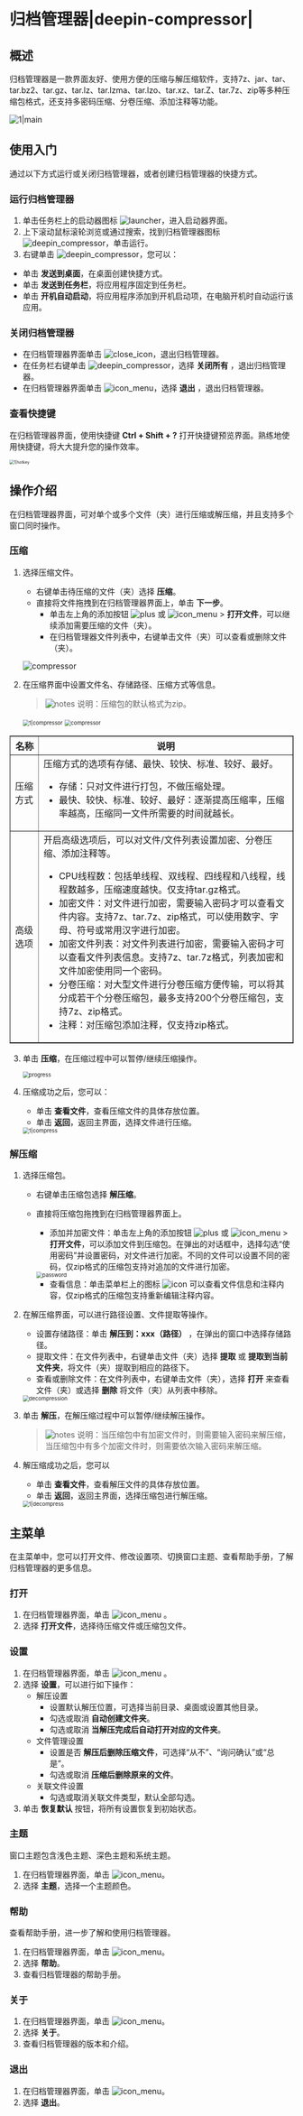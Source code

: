 # 归档管理器|deepin-compressor|

## 概述

归档管理器是一款界面友好、使用方便的压缩与解压缩软件，支持7z、jar、tar、tar.bz2、tar.gz、tar.lz、tar.lzma、tar.lzo、tar.xz、tar.Z、tar.7z、zip等多种压缩包格式，还支持多密码压缩、分卷压缩、添加注释等功能。

![1|main](fig/main.png)


## 使用入门

通过以下方式运行或关闭归档管理器，或者创建归档管理器的快捷方式。

### 运行归档管理器

1. 单击任务栏上的启动器图标 ![launcher](../common/deepin_launcher.svg)，进入启动器界面。
2. 上下滚动鼠标滚轮浏览或通过搜索，找到归档管理器图标 ![deepin_compressor](../common/deepin_compressor.svg)，单击运行。
3. 右键单击 ![deepin_compressor](../common/deepin_compressor.svg)，您可以：
 - 单击 **发送到桌面**，在桌面创建快捷方式。
 - 单击 **发送到任务栏**，将应用程序固定到任务栏。
 - 单击 **开机自动启动**，将应用程序添加到开机启动项，在电脑开机时自动运行该应用。

### 关闭归档管理器

- 在归档管理器界面单击 ![close_icon](../common/close_icon.svg)，退出归档管理器。
- 在任务栏右键单击 ![deepin_compressor](../common/deepin_compressor.svg)，选择 **关闭所有** ，退出归档管理器。
- 在归档管理器界面单击 ![icon_menu](../common/icon_menu.svg)，选择 **退出** ，退出归档管理器。

### 查看快捷键

在归档管理器界面，使用快捷键 **Ctrl + Shift + ?** 打开快捷键预览界面。熟练地使用快捷键，将大大提升您的操作效率。

<img src="fig/hotkey.png" alt="1|hotkey" style="zoom:50%;" />


## 操作介绍

在归档管理器界面，可对单个或多个文件（夹）进行压缩或解压缩，并且支持多个窗口同时操作。

### 压缩
1. 选择压缩文件。

   + 右键单击待压缩的文件（夹）选择 **压缩**。
   + 直接将文件拖拽到在归档管理器界面上，单击 **下一步**。
      - 单击左上角的添加按钮 ![plus](../common/add.svg) 或 ![icon_menu](../common/icon_menu.svg) > **打开文件**，可以继续添加需要压缩的文件（夹）。
      - 在归档管理器文件列表中，右键单击文件（夹）可以查看或删除文件（夹）。

   ![compressor](fig/compress_add.png)


2. 在压缩界面中设置文件名、存储路径、压缩方式等信息。
   > ![notes](../common/notes.svg) 说明：压缩包的默认格式为zip。

   <img src="fig/compressfile1.png" alt="1|compressor" style="zoom: 67%;" />
   
   <img src="fig/compressfile2.png" alt="compressor" style="zoom:67%;" />

<table border="1">
   <tr>
    <th>名称</th>
 <th>说明 </th>
</tr>
   <tr>
    <td>压缩方式</td>
    <td>压缩方式的选项有存储、最快、较快、标准、较好、最好。
      <ul>
          <li>存储：只对文件进行打包，不做压缩处理。</li>
          <li>最快、较快、标准、较好、最好：逐渐提高压缩率，压缩率越高，压缩同一文件所需要的时间就越长。</li>
      </ul>
 </td>
</tr>
   <tr>
    <td>高级选项</td>
    <td>开启高级选项后，可以对文件/文件列表设置加密、分卷压缩、添加注释等。
    <ul>
          <li>CPU线程数：包括单线程、双线程、四线程和八线程，线程数越多，压缩速度越快。仅支持tar.gz格式。</li>
          <li>加密文件：对文件进行加密，需要输入密码才可以查看文件内容。支持7z、tar.7z、zip格式，可以使用数字、字母、符号或常用汉字进行加密。</li>
          <li>加密文件列表：对文件列表进行加密，需要输入密码才可以查看文件列表信息。支持7z、tar.7z格式，列表加密和文件加密使用同一个密码。</li>
          <li>分卷压缩：对大型文件进行分卷压缩方便传输，可以将其分成若干个分卷压缩包，最多支持200个分卷压缩包，支持7z、zip格式。</li>
          <li>注释：对压缩包添加注释，仅支持zip格式。</li>
      </ul>
 </td>
   </tr>
   </table>







3. 单击 **压缩**，在压缩过程中可以暂停/继续压缩操作。

   <img src="fig/progress.png" alt="progress" style="zoom:67%;" />

4. 压缩成功之后，您可以：
   - 单击 **查看文件**，查看压缩文件的具体存放位置。
   - 单击 **返回**，返回主界面，选择文件进行压缩。
   
   <img src="fig/compress_success.png" alt="1|compress" style="zoom:67%;" />

### 解压缩

1. 选择压缩包。

   + 右键单击压缩包选择 **解压缩**。
   + 直接将压缩包拖拽到在归档管理器界面上。
      - 添加并加密文件：单击左上角的添加按钮 ![plus](../common/add.svg) 或 ![icon_menu](../common/icon_menu.svg) > **打开文件**，可以添加文件到压缩包。在弹出的对话框中，选择勾选“使用密码”并设置密码，对文件进行加密。不同的文件可以设置不同的密码，仅zip格式的压缩包支持对追加的文件进行加密。
      
      <img src="fig/password.png" alt="password" style="zoom:67%;" />

      - 查看信息：单击菜单栏上的图标 ![icon](fig/annotation.png) 可以查看文件信息和注释内容，仅zip格式的压缩包支持重新编辑注释内容。

2. 在解压缩界面，可以进行路径设置、文件提取等操作。
   - 设置存储路径：单击 **解压到：xxx（路径）** ，在弹出的窗口中选择存储路径。
   - 提取文件：在文件列表中，右键单击文件（夹）选择 **提取** 或 **提取到当前文件夹**，将文件（夹）提取到相应的路径下。
   - 查看或删除文件：在文件列表中，右键单击文件（夹），选择 **打开** 来查看文件（夹）或选择 **删除** 将文件（夹）从列表中移除。

   <img src="fig/extract.png" alt="decompression" style="zoom:67%;" />

3. 单击 **解压**，在解压缩过程中可以暂停/继续解压操作。

   > ![notes](../common/notes.svg) 说明：当压缩包中有加密文件时，则需要输入密码来解压缩，当压缩包中有多个加密文件时，则需要依次输入密码来解压缩。

4. 解压缩成功之后，您可以
   - 单击 **查看文件**，查看解压文件的具体存放位置。
   - 单击 **返回**，返回主界面，选择压缩包进行解压缩。

   <img src="fig/decompress_success.png" alt="1|decompress" style="zoom:67%;" />


## 主菜单

在主菜单中，您可以打开文件、修改设置项、切换窗口主题、查看帮助手册，了解归档管理器的更多信息。

### 打开
1. 在归档管理器界面，单击 ![icon_menu](../common/icon_menu.svg) 。
2. 选择 **打开文件**，选择待压缩文件或压缩包文件。

### 设置

1. 在归档管理器界面，单击 ![icon_menu](../common/icon_menu.svg) 。
2. 选择 **设置**，可以进行如下操作：
   - 解压设置
     + 设置默认解压位置，可选择当前目录、桌面或设置其他目录。
     + 勾选或取消 **自动创建文件夹**。
     + 勾选或取消 **当解压完成后自动打开对应的文件夹**。
   - 文件管理设置
     + 设置是否 **解压后删除压缩文件**，可选择“从不”、“询问确认”或“总是”。
     + 勾选或取消 **压缩后删除原来的文件**。
   - 关联文件设置
     + 勾选或取消关联文件类型，默认全部勾选。
3. 单击 **恢复默认** 按钮，将所有设置恢复到初始状态。


### 主题

窗口主题包含浅色主题、深色主题和系统主题。

1. 在归档管理器界面，单击 ![icon_menu](../common/icon_menu.svg)。
2. 选择 **主题**，选择一个主题颜色。

### 帮助

查看帮助手册，进一步了解和使用归档管理器。

1. 在归档管理器界面，单击 ![icon_menu](../common/icon_menu.svg)。
2. 选择 **帮助**。
3. 查看归档管理器的帮助手册。


### 关于

1. 在归档管理器界面，单击 ![icon_menu](../common/icon_menu.svg)。
2. 选择 **关于**。
3. 查看归档管理器的版本和介绍。

### 退出

1. 在归档管理器界面，单击 ![icon_menu](../common/icon_menu.svg)。
2. 选择 **退出**。
